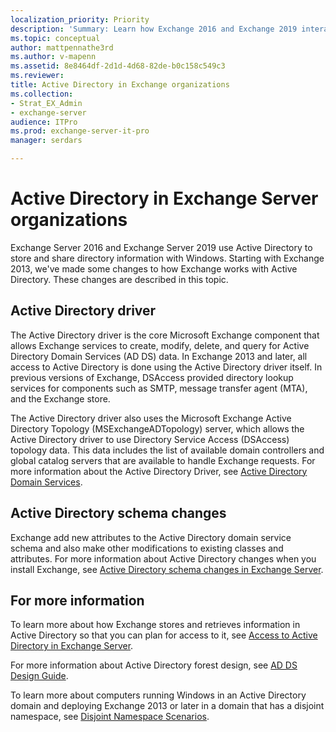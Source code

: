 ```yaml
---
localization_priority: Priority
description: 'Summary: Learn how Exchange 2016 and Exchange 2019 interact with Active Directory.'
ms.topic: conceptual
author: mattpennathe3rd
ms.author: v-mapenn
ms.assetid: 8e8464df-2d1d-4d68-82de-b0c158c549c3
ms.reviewer: 
title: Active Directory in Exchange organizations
ms.collection:
- Strat_EX_Admin
- exchange-server
audience: ITPro
ms.prod: exchange-server-it-pro
manager: serdars

---
```


# Active Directory in Exchange Server organizations

Exchange Server 2016 and Exchange Server 2019 use Active Directory to store and share directory information with Windows. Starting with Exchange 2013, we've made some changes to how Exchange works with Active Directory. These changes are described in this topic.

## Active Directory driver

The Active Directory driver is the core Microsoft Exchange component that allows Exchange services to create, modify, delete, and query for Active Directory Domain Services (AD DS) data. In Exchange 2013 and later, all access to Active Directory is done using the Active Directory driver itself. In previous versions of Exchange, DSAccess provided directory lookup services for components such as SMTP, message transfer agent (MTA), and the Exchange store.

The Active Directory driver also uses the Microsoft Exchange Active Directory Topology (MSExchangeADTopology) server, which allows the Active Directory driver to use Directory Service Access (DSAccess) topology data. This data includes the list of available domain controllers and global catalog servers that are available to handle Exchange requests. For more information about the Active Directory Driver, see [Active Directory Domain Services](https://go.microsoft.com/fwlink/p/?linkid=110942).

## Active Directory schema changes

Exchange add new attributes to the Active Directory domain service schema and also make other modifications to existing classes and attributes. For more information about Active Directory changes when you install Exchange, see [Active Directory schema changes in Exchange Server](ad-schema-changes.md).

## For more information

To learn more about how Exchange stores and retrieves information in Active Directory so that you can plan for access to it, see [Access to Active Directory in Exchange Server](ad-access.md).

For more information about Active Directory forest design, see [AD DS Design Guide](https://go.microsoft.com/fwlink/p/?LinkId=264957).

To learn more about computers running Windows in an Active Directory domain and deploying Exchange 2013 or later in a domain that has a disjoint namespace, see [Disjoint Namespace Scenarios](https://docs.microsoft.com/exchange/disjoint-namespace-scenarios-exchange-2013-help).
